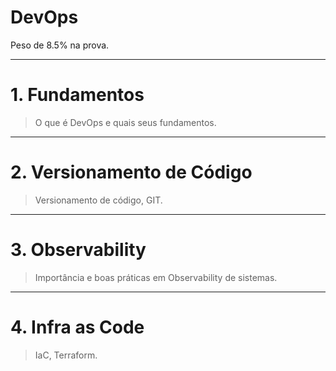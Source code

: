 # DevOps

Peso de 8.5% na prova.

---

# 1. Fundamentos

> O que é DevOps e quais seus fundamentos.

---

# 2. Versionamento de Código

> Versionamento de código, GIT.

---

# 3. Observability

> Importância e boas práticas em Observability de sistemas.

---

# 4. Infra as Code

> IaC, Terraform.